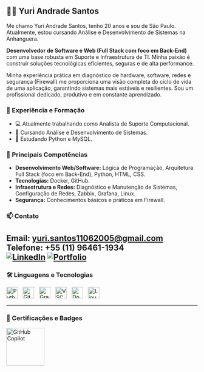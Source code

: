 ## 👨‍💻 Yuri Andrade Santos

Me chamo Yuri Andrade Santos, tenho 20 anos e sou de São Paulo. Atualmente, estou cursando Análise e Desenvolvimento de Sistemas na Anhanguera.

**Desenvolvedor de Software e Web (Full Stack com foco em Back-End)** com uma base robusta em Suporte e Infraestrutura de TI. Minha paixão é construir soluções tecnológicas eficientes, seguras e de alta performance.

Minha experiência prática em diagnóstico de hardware, software, redes e segurança (Firewall) me proporciona uma visão completa do ciclo de vida de uma aplicação, garantindo sistemas mais estáveis e resilientes. Sou um profissional dedicado, produtivo e em constante aprendizado.

### 💼 Experiência e Formação
- 💻 Atualmente trabalhando como Analista de Suporte Computacional.
- 🌱 Cursando Análise e Desenvolvimento de Sistemas.
- 🌱 Estudando Python e MySQL.

### 🔧 Principais Competências
- **Desenvolvimento Web/Software:** Lógica de Programação, Arquitetura Full Stack (foco em Back-End), Python, HTML, CSS.
- **Tecnologias:** Docker, GitHub.
- **Infraestrutura e Redes:** Diagnóstico e Manutenção de Sistemas, Configuração de Redes, Zabbix, Grafana, Linux.
- **Segurança:** Conhecimentos básicos e práticos em Firewall.

### 📫 Contato
Email: yuri.santos11062005@gmail.com  
Telefone: +55 (11) 96461-1934  
[![LinkedIn](https://img.shields.io/badge/-LinkedIn-%230077B5?style=for-the-badge&logo=linkedin&logoColor=white)](https://www.linkedin.com/in/yuri-andrade-santos-4a785b256/)
[![Portfolio](https://img.shields.io/badge/Portfolio-%23000000.svg?style=for-the-badge&logo=react&logoColor=white)](https://yuriandrade.netlify.app/#inicio)
---

### 🛠 Linguagens e Tecnologias

<div>
  <img align="left" alt="Python" width="30px" style="padding-right:10px;" src="https://cdn.jsdelivr.net/gh/devicons/devicon@latest/icons/python/python-original.svg" />
  <img align="left" alt="Git" width="30px" style="padding-right:10px;" src="https://cdn.jsdelivr.net/gh/devicons/devicon@latest/icons/git/git-original.svg" />
  <img align="left" alt="Grafana" width="30px" style="padding-right:10px;" src="https://cdn.jsdelivr.net/gh/devicons/devicon@latest/icons/grafana/grafana-original-wordmark.svg" />
  <img align="left" alt="VSCode" width="30px" style="padding-right:10px;" src="https://cdn.jsdelivr.net/gh/devicons/devicon@latest/icons/vscode/vscode-original.svg" />
  <img align="left" alt="Docker" width="30px" style="padding-right:10px;" src="https://cdn.jsdelivr.net/gh/devicons/devicon@latest/icons/docker/docker-original.svg" />
  <img align="left" alt="Linux" width="30px" style="padding-right:10px;" src="https://cdn.jsdelivr.net/gh/devicons/devicon@latest/icons/linux/linux-original.svg" />
</div>

<br/>
<br/>

---

### 📜 Certificações e Badges

<img align="left" alt="GitHub Copilot" width="100px" style="padding-right:10px;" src="https://images.credly.com/images/6933c05e-f694-4504-a3da-16c9c102a63d/blob" />

<br/>
<br/>
